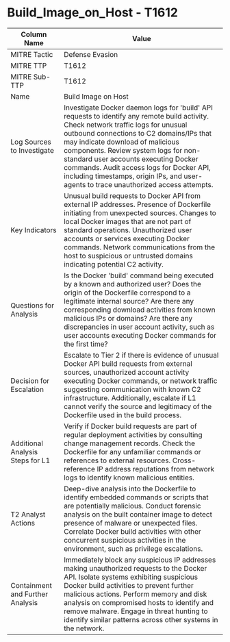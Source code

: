 # Build_Image_on_Host - T1612

| Column Name | Value |
|-------------|-------|
| MITRE Tactic | Defense Evasion |
| MITRE TTP | T1612 |
| MITRE Sub-TTP | T1612 |
| Name | Build Image on Host |
| Log Sources to Investigate | Investigate Docker daemon logs for 'build' API requests to identify any remote build activity. Check network traffic logs for unusual outbound connections to C2 domains/IPs that may indicate download of malicious components. Review system logs for non-standard user accounts executing Docker commands. Audit access logs for Docker API, including timestamps, origin IPs, and user-agents to trace unauthorized access attempts. |
| Key Indicators | Unusual build requests to Docker API from external IP addresses. Presence of Dockerfile initiating from unexpected sources. Changes to local Docker images that are not part of standard operations. Unauthorized user accounts or services executing Docker commands. Network communications from the host to suspicious or untrusted domains indicating potential C2 activity. |
| Questions for Analysis | Is the Docker 'build' command being executed by a known and authorized user? Does the origin of the Dockerfile correspond to a legitimate internal source? Are there any corresponding download activities from known malicious IPs or domains? Are there any discrepancies in user account activity, such as user accounts executing Docker commands for the first time? |
| Decision for Escalation | Escalate to Tier 2 if there is evidence of unusual Docker API build requests from external sources, unauthorized account activity executing Docker commands, or network traffic suggesting communication with known C2 infrastructure. Additionally, escalate if L1 cannot verify the source and legitimacy of the Dockerfile used in the build process. |
| Additional Analysis Steps for L1 | Verify if Docker build requests are part of regular deployment activities by consulting change management records. Check the Dockerfile for any unfamiliar commands or references to external resources. Cross-reference IP address reputations from network logs to identify known malicious entities. |
| T2 Analyst Actions | Deep-dive analysis into the Dockerfile to identify embedded commands or scripts that are potentially malicious. Conduct forensic analysis on the built container image to detect presence of malware or unexpected files. Correlate Docker build activities with other concurrent suspicious activities in the environment, such as privilege escalations. |
| Containment and Further Analysis | Immediately block any suspicious IP addresses making unauthorized requests to the Docker API. Isolate systems exhibiting suspicious Docker build activities to prevent further malicious actions. Perform memory and disk analysis on compromised hosts to identify and remove malware. Engage in threat hunting to identify similar patterns across other systems in the network. |
